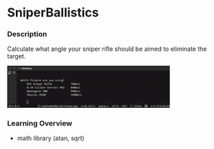 # SniperBallistics
### Description
Calculate what angle your sniper rifle should be aimed to eliminate the target.
<p align='left'>
  <img src="images/Recording2025-04-18173830-ezgif.com-cut.gif" alt="GIF Description", width="75%">
</p>

### Learning Overview
 - math library (atan, sqrt)
